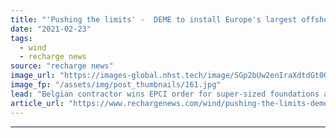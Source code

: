 ```yaml
---
title: "'Pushing the limits' -  DEME to install Europe's largest offshore wind foundations in Germany"
date: "2021-02-23"
tags: 
  - wind
  - recharge news
source: "recharge news"
image_url: "https://images-global.nhst.tech/image/SGp2bUw2enIraXdtdGt0Q1hMSy91aEZqenpZalNOdnY0U2VKL0RFamdIbz0=/nhst/binary/dfaa90aaf048499f69d2b3593b43ce4b"
image_fp: "/assets/img/post_thumbnails/161.jpg"
lead: "Belgian contractor wins EPCI order for super-sized foundations at 257MW Arcadis Ost 1 project in the German Baltic Sea"
article_url: "https://www.rechargenews.com/wind/pushing-the-limits-deme-to-install-europes-largest-offshore-wind-foundations-in-germany/2-1-968194"
---
```


---
